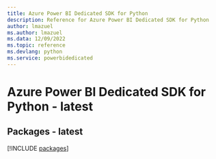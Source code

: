 ```yaml
---
title: Azure Power BI Dedicated SDK for Python
description: Reference for Azure Power BI Dedicated SDK for Python
author: lmazuel
ms.author: lmazuel
ms.data: 12/09/2022
ms.topic: reference
ms.devlang: python
ms.service: powerbidedicated
---
```

# Azure Power BI Dedicated SDK for Python - latest
## Packages - latest
[!INCLUDE [packages](power-bi-dedicated-index.md)]